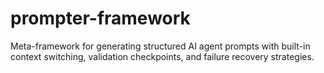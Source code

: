# prompter-framework
Meta-framework for generating structured AI agent prompts with built-in context switching, validation checkpoints, and failure recovery strategies.
